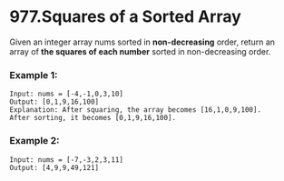 # 977.Squares of a Sorted Array 
Given an integer array nums sorted in **non-decreasing** order, return an array of **the squares of each number** sorted in non-decreasing order.

### Example 1:
``` 
Input: nums = [-4,-1,0,3,10]
Output: [0,1,9,16,100]
Explanation: After squaring, the array becomes [16,1,0,9,100].
After sorting, it becomes [0,1,9,16,100].
```
### Example 2:
``` 
Input: nums = [-7,-3,2,3,11]
Output: [4,9,9,49,121]
```
